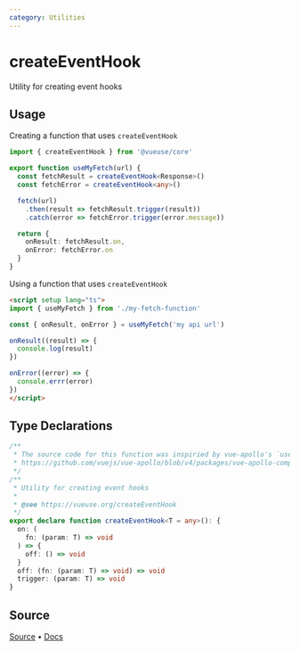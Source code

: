 ```yaml
---
category: Utilities
---
```


# createEventHook

Utility for creating event hooks

## Usage


Creating a function that uses `createEventHook`
```ts
import { createEventHook } from '@vueuse/core'

export function useMyFetch(url) {
  const fetchResult = createEventHook<Response>()
  const fetchError = createEventHook<any>()

  fetch(url)
    .then(result => fetchResult.trigger(result))
    .catch(error => fetchError.trigger(error.message))

  return {
    onResult: fetchResult.on,
    onError: fetchError.on
  }
}
```

Using a function that uses `createEventHook`
```html
<script setup lang="ts">
import { useMyFetch } from './my-fetch-function'

const { onResult, onError } = useMyFetch('my api url')

onResult((result) => {
  console.log(result)
})

onError((error) => {
  console.errr(error)
})
</script>
```


<!--FOOTER_STARTS-->
## Type Declarations

```typescript
/**
 * The source code for this function was inspiried by vue-apollo's `useEventHook` util
 * https://github.com/vuejs/vue-apollo/blob/v4/packages/vue-apollo-composable/src/util/useEventHook.ts
 */
/**
 * Utility for creating event hooks
 *
 * @see https://vueuse.org/createEventHook
 */
export declare function createEventHook<T = any>(): {
  on: (
    fn: (param: T) => void
  ) => {
    off: () => void
  }
  off: (fn: (param: T) => void) => void
  trigger: (param: T) => void
}
```

## Source

[Source](https://github.com/vueuse/vueuse/blob/main/packages/shared/createEventHook/index.ts) • [Docs](https://github.com/vueuse/vueuse/blob/main/packages/shared/createEventHook/index.md)


<!--FOOTER_ENDS-->
